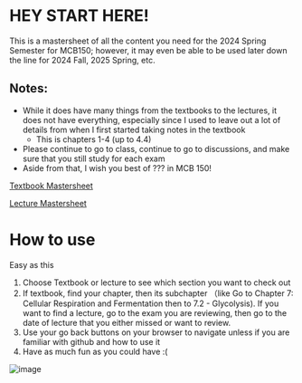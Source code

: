 # HEY START HERE!
This is a mastersheet of all the content you need for the 2024 Spring Semester for MCB150; however, it may even be able to be used later down the line for 2024 Fall, 2025 Spring, etc.

## Notes:
- While it does have many things from the textbooks to the lectures, it does not have everything, especially since I used to leave out a lot of details from when I first started taking notes in the textbook
  - This is chapters 1-4 (up to 4.4)
- Please continue to go to class, continue to go to discussions, and make sure that you still study for each exam
- Aside from that, I wish you best of ??? in MCB 150!

[Textbook Mastersheet](https://github.com/MCBasterSheet/MCBasterSheet/blob/main/MCB150/pages/MCB150%20Textbook.md)

[Lecture Mastersheet](https://github.com/MCBasterSheet/MCBasterSheet/blob/main/MCB150/pages/Lecture%20Mastersheet.md)

# How to use
Easy as this
1. Choose Textbook or lecture to see which section you want to check out
2. If textbook, find your chapter, then its subchapter （like Go to Chapter 7: Cellular Respiration and Fermentation then to 7.2 - Glycolysis). If you want to find a lecture, go to the exam you are reviewing, then go to the date of lecture that you either missed or want to review.
3. Use your go back buttons on your browser to navigate unless if you are familiar with github and how to use it
4. Have as much fun as you could have :(


![image](https://github.com/MCBasterSheet/MCBasterSheet/assets/157453648/82e09e18-a904-4a0f-b208-fab0daa6dbe6)


